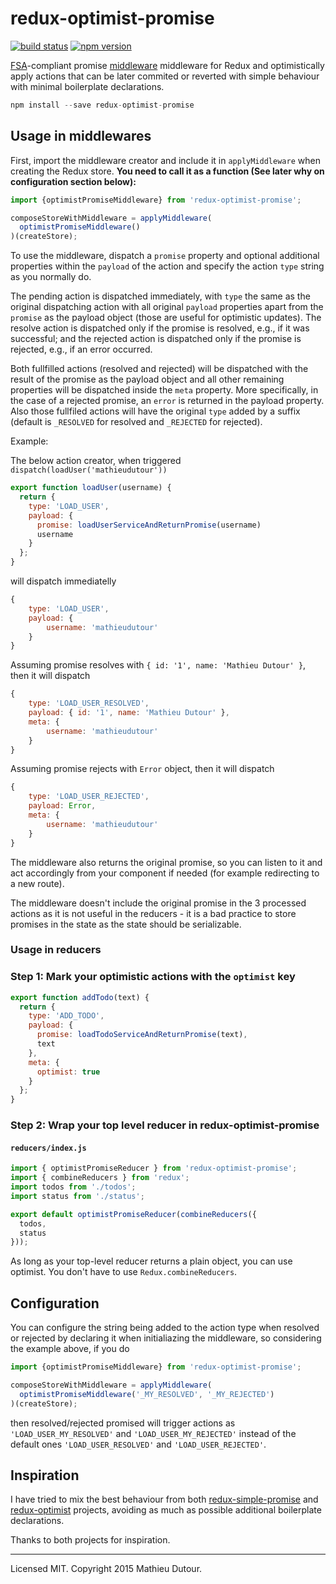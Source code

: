 redux-optimist-promise
=============

[![build status](https://img.shields.io/travis/mathieudutour/redux-optimist-promise/master.svg?style=flat-square)](https://travis-ci.org/mathieudutour/redux-optimist-promise)
[![npm version](https://img.shields.io/npm/v/redux-optimist-promise.svg?style=flat-square)](https://www.npmjs.com/package/redux-optimist-promise)

[FSA](https://github.com/acdlite/flux-standard-action)-compliant promise [middleware](http://rackt.github.io/redux/docs/advanced/Middleware.html) middleware for Redux and optimistically apply actions that can be later commited or reverted with simple behaviour with minimal boilerplate declarations.

```js
npm install --save redux-optimist-promise
```

## Usage in middlewares

First, import the middleware creator and include it in `applyMiddleware` when creating the Redux store. **You need to call it as a function (See later why on configuration section below):**

```js
import {optimistPromiseMiddleware} from 'redux-optimist-promise';

composeStoreWithMiddleware = applyMiddleware(
  optimistPromiseMiddleware()
)(createStore);

```

To use the middleware, dispatch a `promise` property and optional additional properties within the `payload` of the action and specify the action `type` string as you normally do.

The pending action is dispatched immediately, with `type` the same as the original dispatching action with all original `payload` properties apart from the `promise` as the payload object (those are useful for optimistic updates). The resolve action is dispatched only if the promise is resolved, e.g., if it was successful; and the rejected action is dispatched only if the promise is rejected, e.g., if an error occurred.

Both fullfilled actions (resolved and rejected) will be dispatched with the result of the promise as the payload object and all other remaining properties will be dispatched inside the `meta` property. More specifically, in the case of a rejected promise, an `error` is returned in the payload property. Also those fullfiled actions will have the original `type` added by a suffix (default is `_RESOLVED` for resolved and `_REJECTED` for rejected).

Example:

The below action creator, when triggered `dispatch(loadUser('mathieudutour'))`

```js
export function loadUser(username) {
  return {
    type: 'LOAD_USER',
    payload: {
      promise: loadUserServiceAndReturnPromise(username)
      username
    }
  };
}
```

will dispatch immediatelly
```js
{
	type: 'LOAD_USER',
	payload: {
		username: 'mathieudutour'
	}
}
```

Assuming promise resolves with `{ id: '1', name: 'Mathieu Dutour' }`, then it will dispatch
```js
{
	type: 'LOAD_USER_RESOLVED',
	payload: { id: '1', name: 'Mathieu Dutour' },
	meta: {
		username: 'mathieudutour'
	}
}
```

Assuming promise rejects with `Error` object, then it will dispatch
```js
{
	type: 'LOAD_USER_REJECTED',
	payload: Error,
	meta: {
		username: 'mathieudutour'
	}
}
```

The middleware also returns the original promise, so you can listen to it and act accordingly from your component if needed (for example redirecting to a new route).

The middleware doesn't include the original promise in the 3 processed actions as it is not useful in the reducers - it is a bad practice to store promises in the state as the state should be serializable.

### Usage in reducers

### Step 1: Mark your optimistic actions with the `optimist` key

```js
export function addTodo(text) {
  return {
    type: 'ADD_TODO',
    payload: {
      promise: loadTodoServiceAndReturnPromise(text),
      text
    },
    meta: {
      optimist: true
    }
  };
}
```

### Step 2: Wrap your top level reducer in redux-optimist-promise

#### `reducers/index.js`

```js
import { optimistPromiseReducer } from 'redux-optimist-promise';
import { combineReducers } from 'redux';
import todos from './todos';
import status from './status';

export default optimistPromiseReducer(combineReducers({
  todos,
  status
}));
```

As long as your top-level reducer returns a plain object, you can use optimist.  You don't
have to use `Redux.combineReducers`.

## Configuration

You can configure the string being added to the action type when resolved or rejected by declaring it when initialiazing the middleware, so considering the example above, if you do

```js
import {optimistPromiseMiddleware} from 'redux-optimist-promise';

composeStoreWithMiddleware = applyMiddleware(
  optimistPromiseMiddleware('_MY_RESOLVED', '_MY_REJECTED')
)(createStore);

```

then resolved/rejected promised will trigger actions as `'LOAD_USER_MY_RESOLVED'` and `'LOAD_USER_MY_REJECTED'` instead of the default ones `'LOAD_USER_RESOLVED'` and `'LOAD_USER_REJECTED'`.

## Inspiration

I have tried to mix the best behaviour from both [redux-simple-promise](https://github.com/alanrubin/redux-simple-promise) and [redux-optimist](https://github.com/ForbesLindesay/redux-optimist) projects, avoiding as much as possible additional boilerplate declarations.

Thanks to both projects for inspiration.

---
Licensed MIT. Copyright 2015 Mathieu Dutour.
